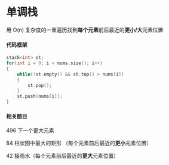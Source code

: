 # 单调栈

用 O(n) 复杂度的一重遍历找到**每个元素**前后最近的**更小/大**元素位置



#### 代码框架

```c++
stack<int> st;
for(int i = 0; i < nums.size(); i++)
{
	while(!st.empty() && st.top() > nums[i])
	{
		st.pop();
	}
	st.push(nums[i]);
}
```



#### 相关题目

496 下一个更大元素 

84 柱状图中最大的矩形 （每个元素前后最近的**更小**元素位置）

42 接雨水（每个元素前后最近的**更大**元素位置）